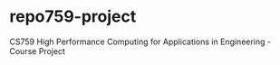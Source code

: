 # repo759-project
CS759 High Performance Computing for Applications in Engineering - Course Project
